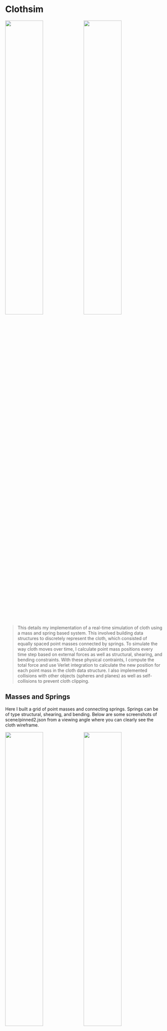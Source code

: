 # Clothsim

<img src="/static/images/cloth/collision-5000.png" width="49%" height="49%" />
<img src="/static/images/cloth/collision-5000.gif" width="49%" height="49%" />

>This details my implementation of a real-time simulation of cloth using a mass and spring based system. This involved building data structures to discretely represent the cloth, which consisted of equally spaced point masses connected by springs. To simulate the way cloth moves over time, I calculate point mass positions every time step based on external forces as well as structural, shearing, and bending constraints. With these physical contraints, I compute the total force and use Verlet integration to calculate the new position for each point mass in the cloth data structure. I also implemented collisions with other objects (spheres and planes) as well as self-collisions to prevent cloth clipping.

## Masses and Springs

Here I built a grid of point masses and connecting springs. Springs can be of type structural, shearing, and bending. Below are some screenshots of scene/pinned2.json from a viewing angle where you can clearly see the cloth wireframe.

<img src="/static/images/cloth/1.png" width="49%" height="49%" />
<img src="/static/images/cloth/2.png" width="49%" height="49%" />

> These images show the fireframe with all constraints: structural, shearing, and bending.

<img src="/static/images/cloth/3.png" width="100%" height="100%" />

Shown below: what the wireframe looks like (1) without any shearing constriants, (2) with only shearing constriants, and (3) with all constraints.

<img src="/static/images/cloth/4.png" width="100%" height="100%" />

<img src="/static/images/cloth/5.png" width="100%" height="100%" />

<img src="/static/images/cloth/6.png" width="100%" height="100%" />


## Simulation via Numerical Integration

Below I experiment with some parameters in the simulation, exploring the effects of changing the spring constant ks, and values for density, and damping.

### Spring Constant ks

The constant ks controls the stretchiness of the cloth material. For a very low ks, the cloth becomes stretched from start to rest as the point masses are pulled apart; for a high ks, the cloth does not give as much from start to rest, and the point masses become less likely to spread apart. The first image below (ks = 2500 N/m) shows the cloth collapses more in the center, especially compared to the final image (ks = 100000 N/m), which becomes tighter and certainly doesn't collapse as easily under its own weight. The following images are taken at the final resting state for various spring constant ks values.

<img src="/static/images/cloth/ks-1000.png" width="49%" height="49%" />
<img src="/static/images/cloth/ks-2500.png" width="49%" height="49%" />

> ks = 1000 N/m (left), ks = 2500 N/m (right)

<img src="/static/images/cloth/ks-5000.png" width="49%" height="49%" />
<img src="/static/images/cloth/ks-10000.png" width="49%" height="49%" />

> ks = 5000 N/m (left), ks = 10000 N/m (right)

### Density

As we increase density, the cloth gets pulled down more; the force of gravity exerted on the cloth is affected by its density. Below we can clearly observe point mass positions are affected by external forces and gravity, and that the cloth is pulled down more with higher density values. The following images are taken at the final resting state for various density values.

<img src="/static/images/cloth/d-5.png" width="49%" height="49%" />
<img src="/static/images/cloth/d-10.png" width="49%" height="49%" />

> density = 5 g/cm^2 (left), density = 10 g/cm^2 (right)

<img src="/static/images/cloth/d-15.png" width="49%" height="49%" />
<img src="/static/images/cloth/d-30.png" width="49%" height="49%" />

> density = 15 g/cm^2 (left), density = 30 g/cm^2 (right)

<img src="/static/images/cloth/d-50.png" width="49%" height="49%" />
<img src="/static/images/cloth/d-100.png" width="49%" height="49%" />

> density = 50 g/cm^2 (left), density = 100 g/cm^2 (right)

### Damping

Damping controls the oscillation of the spring force. The smaller the coefficient, the more the cloth continues to oscillate and move. Higher damping constants result in energy dissipating faster, causing less movement over time, as the damping force brings the system to a resting state. Below, we can observe that with no damping, the cloth continues to move, seemingly without resistance, with many ripples across the material. As the damping increases, the springs oscillate less, and the material comes to a final resting state sooner, with noticeably less ripples.

<script src="http://vjs.zencdn.net/4.0/video.js"></script>
<video id="pelican-installation" class="video-js vjs-default-skin" controls
preload="auto" width="80%" height="80%">
<source src="/static/images/cloth/damping-1.mp4" type='video/mp4'>
</video>

> damping = 0%

<video id="pelican-installation" class="video-js vjs-default-skin" controls
preload="auto" width="80%" height="80%">
<source src="/static/images/cloth/damping-2.mp4" type='video/mp4'>
</video>

> damping = 0.057471%

<video id="pelican-installation" class="video-js vjs-default-skin" controls
preload="auto" width="80%" height="80%">
<source src="/static/images/cloth/damping-3.mp4" type='video/mp4'>
</video>

> damping = 0.103448%

<video id="pelican-installation" class="video-js vjs-default-skin" controls
preload="auto" width="80%" height="80%">
<source src="/static/images/cloth/damping-4.mp4" type='video/mp4'>
</video>

> damping = 0.206897%

<video id="pelican-installation" class="video-js vjs-default-skin" controls
preload="auto" width="80%" height="80%">
<source src="/static/images/cloth/damping-5.mp4" type='video/mp4'>
</video>

> damping = 0.505747%

<video id="pelican-installation" class="video-js vjs-default-skin" controls
preload="auto" width="80%" height="80%">
<source src="/static/images/cloth/damping-6.mp4" type='video/mp4'>
</video>

> damping = 1.0%

### Shaded Cloth

Below is a screenshot of the shaded cloth from scene/pinned4.json in its final resting state.

<img src="/static/images/cloth/cloth-final.png" width="100%" height="100%" />


## Handling Collisions with Other Objects

Shown below are screenshots of the shaded cloth from scene/sphere.json in its final resting state on a sphere. Each image has varying ks values, which control how much the cloth will stretch (as explored above). With the cloth in its final resting state on a sphere, we can observe how lower ks values will stretch the material more around the object, as lower ks values result in  point masses spreading apart more. This can be observed as the cloth stretches around the sphere under its own weight.

<img src="/static/images/cloth/collision-500.png" width="100%" height="100%" />

> ks = 500 N/m

<img src="/static/images/cloth/collision-5000.png" width="100%" height="100%" />

> ks = 5000 N/m

<img src="/static/images/cloth/collision-50000.png" width="100%" height="100%" />

> ks = 50000 N/m

The following image shows the shaded cloth lying peacefully at rest on the plane, another case where the program handles collisions with other objects.

<img src="/static/images/cloth/plane.png" width="100%" height="100%" />


## Handling Self-Collisions

### Self-Collisions With Default Parameters

Shown below, density = 15 g/cm^2, ks = 5000 N/m, and damping = 0.2%.

<img src="/static/images/cloth/self-1.png" width="49%" height="49%" />
<img src="/static/images/cloth/self-2.png" width="49%" height="49%" />

<img src="/static/images/cloth/self-3.png" width="49%" height="49%" />
<img src="/static/images/cloth/self-4.png" width="49%" height="49%" />

<img src="/static/images/cloth/self-5.png" width="49%" height="49%" />
<img src="/static/images/cloth/self-6.png" width="49%" height="49%" />

### Varying Density

The following screenshots are taken with parameters density = 5 g/cm^2, ks = 5000 N/m, and damping = 0.2%. Keeping everything else constant with the default settigns, lowering the density results in less overall self-collisions. Higher density values (shown above in the default images) result in the cloth folding on itself more, since the grativational force is pulling down a heavier material, exerting a larger force through the spring system upon collision. We can observe the cloth with a lower density value in the following images.

<img src="/static/images/cloth/self-d1.png" width="49%" height="49%" />
<img src="/static/images/cloth/self-d2.png" width="49%" height="49%" />

<img src="/static/images/cloth/self-d3.png" width="49%" height="49%" />
<img src="/static/images/cloth/self-d4.png" width="49%" height="49%" />

<img src="/static/images/cloth/self-d5.png" width="49%" height="49%" />
<img src="/static/images/cloth/self-d6.png" width="49%" height="49%" />

### Varying ks

The following screenshots are taken with parameters density = 15 g/cm^2, ks = 500 N/m, and damping = 0.2%. Keeping everything else constant with the default settings, lowering the constant ks increases the stretchiness of the cloth. This can be observed below as more ripples travel across the cloth upon its impact with the plane. In its final resting state, parts of the cloth are wrinkled, compared to the cloth with a default, higher ks value, which appears smoother upon its final resting state.

<img src="/static/images/cloth/self-ks1.png" width="49%" height="49%" />
<img src="/static/images/cloth/self-ks2.png" width="49%" height="49%" />

<img src="/static/images/cloth/self-ks3.png" width="49%" height="49%" />
<img src="/static/images/cloth/self-ks4.png" width="49%" height="49%" />

<img src="/static/images/cloth/self-ks5.png" width="49%" height="49%" />
<img src="/static/images/cloth/self-ks6.png" width="49%" height="49%" />

<img src="/static/images/cloth/self-ks7.png" width="49%" height="49%" />
<img src="/static/images/cloth/self-ks8.png" width="49%" height="49%" />

<br>

#### Acknowledgements

- CS 184 Course Staff at UC Berkeley
- Professor Ren Ng

